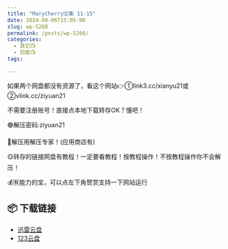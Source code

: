 ```yaml
---
title: "MaryCherry🈴集 11-15"
date: 2024-09-06T15:05:00
slug: wp-5268
permalink: /posts/wp-5268/
categories:
  - 其它📺
  - 四爱📺
tags:

---
```


如果两个网盘都没有资源了，看这个网站👉①link3.cc/xianyu21或②vlink.cc/ziyuan21

不需要注册账号！直接点本地下载转存OK？懂吧！

🟢解压密码:ziyuan21

🔵解压用解压专家！(应用商店有)

🟡转存的链接网盘有教程！一定要看教程！按教程操作！不按教程操作你不会解压！

💰🈶能力的宝，可以点左下角赞赏支持一下网站运行

## 📦 下载链接
- [迅雷云盘](https://blziyuan21.com/pay-download/5268?key=a4c0730f64&down_id=0)
- [123云盘](https://blziyuan21.com/pay-download/5268?key=a4c0730f64&down_id=1)

